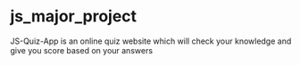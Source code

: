 # js_major_project
JS-Quiz-App is an online quiz website which will check your knowledge and give you score based on your answers
